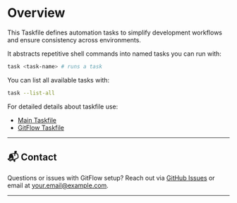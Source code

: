 # Overview

This Taskfile defines automation tasks to simplify development workflows and ensure consistency across environments.

It abstracts repetitive shell commands into named tasks you can run with:

```bash
task <task-name> # runs a task
```

You can list all available tasks with:

```bash
task --list-all
```

For detailed details about taskfile use:

* [Main Taskfile](./1-main-taskfile.md)
* [GitFlow Taskfile](./2-gitflow-taskfile.md)

---

## 📬 Contact

Questions or issues with GitFlow setup? Reach out via [GitHub Issues](https://github.com/your-username/your-repo/issues) or email at [your.email@example.com](mailto:your.email@example.com).

---
